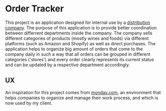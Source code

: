 # Order Tracker
This project is an application designed for internal use by a [distribution company](https://kolonakigroup.com/). The purpose of this application is to provide better coordination between differrent departments inside the company. The company sells different categories of products (mostly wines and foods) via different platforms (such as Amazon and Shopify) as well as direct purchases. The application helps to organize big amount of orders that come to the company daily in such a way that all orders can be grouped in different categories ('stores') and every order clearly represents its current status and can be updated by a respective department accordingly.

## UX
An inspiration for this project comes from [monday.com](https://monday.com/), an environment that helps companies to organize and manage their work process, and which is now used by my client.
